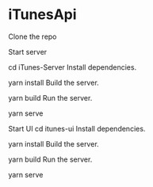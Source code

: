 # iTunesApi

Clone the repo

Start server

cd iTunes-Server
Install dependencies.

yarn install
Build the  server.

yarn build
Run the server.

yarn serve

Start UI
cd itunes-ui
Install dependencies.

yarn install
Build the  server.

yarn build
Run the server.

yarn serve


